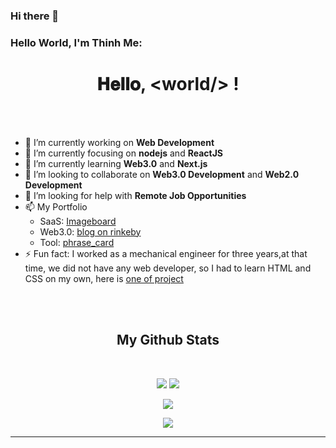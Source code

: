 ### Hi there 👋

<!--
**skynocover/skynocover** is a ✨ _special_ ✨ repository because its `README.md` (this file) appears on your GitHub profile.

Here are some ideas to get you started:

- 🔭 I’m currently working on ...
- 🌱 I’m currently learning ...
- 👯 I’m looking to collaborate on ...
- 🤔 I’m looking for help with ...
- 💬 Ask me about ...
- 📫 How to reach me: ...
- 😄 Pronouns: ...
- ⚡ Fun fact: ...
-->

### Hello World, I'm Thinh Me:

<h1 align="center">
  𝐇𝐞𝐥𝐥𝐨, &lt;world/&gt; !
</h1>

<br/>
<br/>


- 🔭 I’m currently working on **Web Development**
- 💬 I’m currently focusing on **nodejs** and **ReactJS** 
- 🌱 I’m currently learning **Web3.0** and **Next.js**
- 👯 I’m looking to collaborate on **Web3.0 Development** and **Web2.0 Development**
- 🤔 I’m looking for help with **Remote Job Opportunities**
- 📫 My Portfolio 
  - SaaS: [Imageboard](https://www.akraft.net/)
  - Web3.0: [blog on rinkeby](https://web3-blog-remix.vercel.app/posts)
  - Tool: [phrase_card](https://phrases-card.pages.dev/)
- ⚡ Fun fact: I worked as a mechanical engineer for three years,at that time, we did not have any web developer, so I had to learn HTML and CSS on my own, here is [one of project](https://skynocover.github.io/LifeCalculator/)


<br/>
<br/>
<h2 align="center">
  My Github Stats 
</h2>

<br>

<p align = "center">
  <img  src = "https://github-readme-stats.vercel.app/api?username=skynocover&show_icons=true&theme=radical&line_height=27">
  <img src = "https://github-readme-stats.vercel.app/api/top-langs/?username=skynocover&hide=jupyter%20notebook&theme=radical">
</p>

<p align = "center">
  <img  src="https://github-readme-streak-stats.herokuapp.com/?user=skynocover&show_icons=true&locale=en&layout=compact&theme=radical&line_height=0" />
</p> 

<p align = "center">
  <img src="https://activity-graph.herokuapp.com/graph?username=skynocover&theme=redical">
</p> 
<hr>




